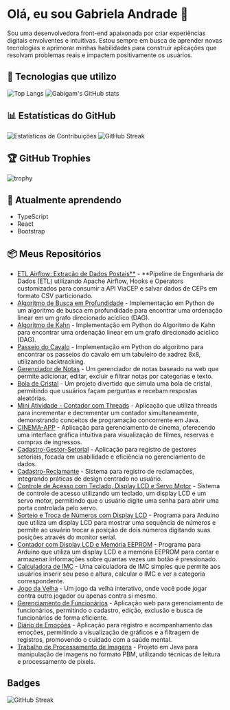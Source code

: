 # Olá, eu sou Gabriela Andrade 👋

Sou uma desenvolvedora front-end apaixonada por criar experiências digitais envolventes e intuitivas. Estou sempre em busca de aprender novas tecnologias e aprimorar minhas habilidades para construir aplicações que resolvam problemas reais e impactem positivamente os usuários.

## 🔧 Tecnologias que utilizo

![Top Langs](https://github-readme-stats.vercel.app/api/top-langs/?username=gabigam&layout=compact&theme=radical)
![Gabigam's GitHub stats](https://github-readme-stats.vercel.app/api?username=gabigam&show_icons=true&theme=radical)

## 📊 Estatísticas do GitHub

![Estatísticas de Contribuições](https://github-readme-stats.vercel.app/api?username=gabigam&show_icons=true&theme=radical)
![GitHub Streak](https://github-readme-streak-stats.herokuapp.com/?user=gabigam&theme=radical)

## 🏆 GitHub Trophies
![trophy](https://github-profile-trophy.vercel.app/?username=gabigam&theme=radical&no-frame=true&no-bg=true&margin-w=15)

## 🌱 Atualmente aprendendo

- TypeScript
- React
- Bootstrap

## 📦 Meus Repositórios
- [ETL Airflow: Extração de Dados Postais**](https://github.com/gabigam/airflow-viacep-etl) - **Pipeline de Engenharia de Dados (ETL) utilizando Apache Airflow, Hooks e Operators customizados para consumir a API ViaCEP e salvar dados de CEPs em formato CSV particionado.
- [Algoritmo de Busca em Profundidade](https://github.com/gabigam/Algoritmo-de-Busca-em-Profundidade) - Implementação em Python de um algoritmo de busca em profundidade para encontrar uma ordenação linear em um grafo direcionado acíclico (DAG).
- [Algoritmo de Kahn](https://github.com/gabigam/Algoritmo-de-Kahn) - Implementação em Python do Algoritmo de Kahn para encontrar uma ordenação linear em um grafo direcionado acíclico (DAG).
- [Passeio do Cavalo](https://github.com/gabigam/passeio-do-cavalo) - Implementação em Python do algoritmo para encontrar os passeios do cavalo em um tabuleiro de xadrez 8x8, utilizando backtracking.
- [Gerenciador de Notas](https://github.com/gabigam/gerenciador-de-notas) - Um gerenciador de notas baseado na web que permite adicionar, editar, excluir e filtrar notas por categorias e texto.
- [Bola de Cristal](https://github.com/gabigam/PROJETO-BOLA-DE-CRISTAL) - Um projeto divertido que simula uma bola de cristal, permitindo que usuários façam perguntas e recebam respostas aleatórias.
- [Mini Atividade - Contador com Threads](https://github.com/gabigam/Mini-Atividade---Threads-) - Aplicação que utiliza threads para incrementar e decrementar um contador simultaneamente, demonstrando conceitos de programação concorrente em Java.
- [CINEMA-APP](https://github.com/gabigam/CINEMA-APP) - Aplicação para gerenciamento de cinema, oferecendo uma interface gráfica intuitiva para visualização de filmes, reservas e compras de ingressos.
- [Cadastro-Gestor-Setorial](https://github.com/gabigam/cadastro-gestor-setorial) - Aplicação para registro de gestores setoriais, focada em usabilidade e eficiência no gerenciamento de dados.
- [Cadastro-Reclamante](https://github.com/gabigam/cadastro-reclamante) - Sistema para registro de reclamações, integrando práticas de design centrado no usuário.
- [Controle de Acesso com Teclado, Display LCD e Servo Motor](https://github.com/gabigam/Controle-de-Acesso-com-Teclado-Display-LCD-e-Servo-Motor) - Sistema de controle de acesso utilizando um teclado, um display LCD e um servo motor, permitindo que o usuário digite uma senha para abrir uma porta controlada pelo servo.
- [Sorteio e Troca de Números com Display LCD](https://github.com/gabigam/Sorteio-e-Troca-de-Numeros-com-Display-LCD) - Programa para Arduino que utiliza um display LCD para mostrar uma sequência de números e permite ao usuário trocar a posição de dois números digitando suas posições através do monitor serial.
- [Contador com Display LCD e Memória EEPROM](https://github.com/gabigam/Contador-com-Display-LCD-e-Memoria-EEPROM) - Programa para Arduino que utiliza um display LCD e a memória EEPROM para contar e armazenar informações sobre quantas vezes um botão é pressionado.
- [Calculadora de IMC](https://github.com/gabigam/calculadora-imc) - Uma calculadora de IMC simples que permite aos usuários inserir seu peso e altura, calcular o IMC e ver a categoria correspondente.
- [Jogo da Velha](https://github.com/gabigam/jogo-da-velha) - Um jogo da velha interativo, onde você pode jogar contra outro jogador ou apenas contra si mesmo.
- [Gerenciamento de Funcionários](https://github.com/gabigam/gerenciamento-funcionarios) - Aplicação web para gerenciamento de funcionários, permitindo o cadastro, edição, exclusão e busca de funcionários de forma eficiente.
- [Diário de Emoções](https://github.com/gabigam/DIARIO-DE-EMOCOES) - Aplicação para registro e acompanhamento das emoções, permitindo a visualização de gráficos e a filtragem de registros, promovendo o cuidado com a saúde mental.
- [Trabalho de Processamento de Imagens](https://github.com/gabigam/Trabalho-Processamento-de-Imagens) - Projeto em Java para manipulação de imagens no formato PBM, utilizando técnicas de leitura e processamento de pixels.

## Badges

![GitHub Streak](https://github-readme-streak-stats.herokuapp.com/?user=gabigam)


